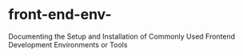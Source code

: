 # front-end-env-
Documenting the Setup and Installation of Commonly Used Frontend Development Environments or Tools
